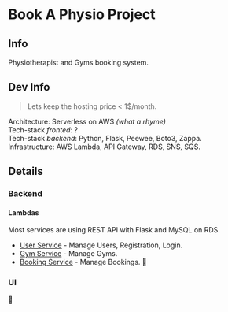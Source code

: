 # Book A Physio Project

## Info
Physiotherapist and Gyms booking system.  

## Dev Info
> Lets keep the hosting price < 1$/month.  

Architecture: Serverless on AWS _(what a rhyme)_  
Tech-stack _fronted_: ?  
Tech-stack _backend_: Python, Flask, Peewee, Boto3, Zappa.  
Infrastructure: AWS Lambda, API Gateway, RDS, SNS, SQS.  

## Details
### Backend

#### Lambdas
Most services are using REST API with Flask and MySQL on RDS.

* [User Service](https://github.com/matiktli/book_a_physio/tree/master/backend/lambdas/user_svc) - Manage Users, Registration, Login.
* [Gym Service](https://github.com/matiktli/book_a_physio/tree/master/backend/lambdas/gym_svc) - Manage Gyms.
* [Booking Service](https://github.com/matiktli/book_a_physio/tree/master/backend/lambdas/booking_svc) - Manage Bookings. :construction:


### UI
:construction: